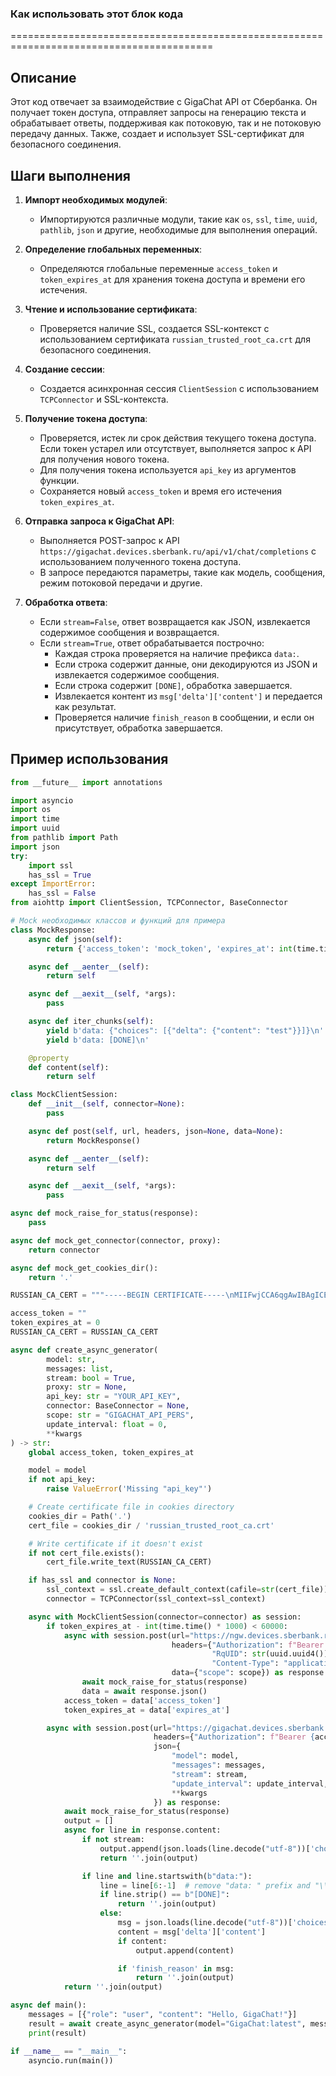 ### Как использовать этот блок кода
=========================================================================================

Описание
-------------------------
Этот код отвечает за взаимодействие с GigaChat API от Сбербанка. Он получает токен доступа, отправляет запросы на генерацию текста и обрабатывает ответы, поддерживая как потоковую, так и не потоковую передачу данных. Также, создает и использует SSL-сертификат для безопасного соединения.

Шаги выполнения
-------------------------
1. **Импорт необходимых модулей**:
   - Импортируются различные модули, такие как `os`, `ssl`, `time`, `uuid`, `pathlib`, `json` и другие, необходимые для выполнения операций.

2. **Определение глобальных переменных**:
   - Определяются глобальные переменные `access_token` и `token_expires_at` для хранения токена доступа и времени его истечения.

3. **Чтение и использование сертификата**:
   - Проверяется наличие SSL, создается SSL-контекст с использованием сертификата `russian_trusted_root_ca.crt` для безопасного соединения.

4. **Создание сессии**:
   - Создается асинхронная сессия `ClientSession` с использованием `TCPConnector` и SSL-контекста.

5. **Получение токена доступа**:
   - Проверяется, истек ли срок действия текущего токена доступа. Если токен устарел или отсутствует, выполняется запрос к API для получения нового токена.
   - Для получения токена используется `api_key` из аргументов функции.
   - Сохраняется новый `access_token` и время его истечения `token_expires_at`.

6. **Отправка запроса к GigaChat API**:
   - Выполняется POST-запрос к API `https://gigachat.devices.sberbank.ru/api/v1/chat/completions` с использованием полученного токена доступа.
   - В запросе передаются параметры, такие как модель, сообщения, режим потоковой передачи и другие.

7. **Обработка ответа**:
   - Если `stream=False`, ответ возвращается как JSON, извлекается содержимое сообщения и возвращается.
   - Если `stream=True`, ответ обрабатывается построчно:
     - Каждая строка проверяется на наличие префикса `data:`.
     - Если строка содержит данные, они декодируются из JSON и извлекается содержимое сообщения.
     - Если строка содержит `[DONE]`, обработка завершается.
     - Извлекается контент из `msg['delta']['content']` и передается как результат.
     - Проверяется наличие `finish_reason` в сообщении, и если он присутствует, обработка завершается.

Пример использования
-------------------------

```python
from __future__ import annotations

import asyncio
import os
import time
import uuid
from pathlib import Path
import json
try:
    import ssl
    has_ssl = True
except ImportError:
    has_ssl = False
from aiohttp import ClientSession, TCPConnector, BaseConnector

# Mock необходимых классов и функций для примера
class MockResponse:
    async def json(self):
        return {'access_token': 'mock_token', 'expires_at': int(time.time() * 1000) + 100000}

    async def __aenter__(self):
        return self

    async def __aexit__(self, *args):
        pass

    async def iter_chunks(self):
        yield b'data: {"choices": [{"delta": {"content": "test"}}]}\n'
        yield b'data: [DONE]\n'

    @property
    def content(self):
        return self

class MockClientSession:
    def __init__(self, connector=None):
        pass

    async def post(self, url, headers, json=None, data=None):
        return MockResponse()

    async def __aenter__(self):
        return self

    async def __aexit__(self, *args):
        pass

async def mock_raise_for_status(response):
    pass

async def mock_get_connector(connector, proxy):
    return connector

async def mock_get_cookies_dir():
    return '.'

RUSSIAN_CA_CERT = """-----BEGIN CERTIFICATE-----\nMIIFwjCCA6qgAwIBAgICEAAwDQYJKoZIhvcNAQELBQAwcDELMAkGA1UEBhMCUlUx\nPzA9BgNVBAoMNlRoZSBNaW5pc3RyeSBvZiBEaWdpdGFsIERldmVsb3BtZW50IGFu\nZCBDb21tdW5pY2F0aW9uczEgMB4GA1UEAwwXUnVzc2lhbiBUcnVzdGVkIFJvb3Qg\nQ0EwHhcNMjIwMzAxMjEwNDE1WhcNMzIwMjI3MjEwNDE1WjBwMQswCQYDVQQGEwJS\nVTE/MD0GA1UECgw2VGhlIE1pbmlzdHJ5IG9mIERpZ2l0YWwgRGV2ZWxvcG1lbnQg\nYW5kIENvbW11bmljYXRpb25zMSAwHgYDVQQDDBdSdXNzaWFuIFRydXNzaWFuIFJvb3\ndCBDQTCCAiIwDQYJKoZIhvcNAQEBBQADggIPADCCAgoCggIBAMfFOZ8pUAL3+r2n\nqqE0Zp52selXsKGFYoG0GM5bwz1bSFtCt+AZQMhkWQheI3poZAToYJu69pHLKS6Q\nXBiwBC1cvzYmUYKMYZC7jE5YhEU2bSL0mX7NaMxMDmH2/NwuOVRj8OImVa5s1F4U\nzn4Kv3PFlDBjjSjXKVY9kmjUBsXQrIHeaqmUIsPIlNWUnimXS0I0abExqkbdrXbX\nYwCOXhOO2pDUx3ckmJlCMUGacUTnylyQW2VsJIyIGA8V0xzdaeUXg0VZ6ZmNUr5Y\nBer/EAOLPb8NYpsAhJe2mXjMB/J9HNsoFMBFJ0lLOT/+dQvjbdRZoOT8eqJpWnVD\nU+QL/qEZnz57N88OWM3rabJkRNdU/Z7x5SFIM9FrqtN8xewsiBWBI0K6XFuOBOTD\n4V08o4TzJ8+Ccq5XlCUW2L48pZNCYuBDfBh7FxkB7qDgGDiaftEkZZfApRg2E+M9\nG8wkNKTPLDc4wH0FDTijhgxR3Y4PiS1HL2Zhw7bD3CbslmEGgfnnZojNkJtcLeBH\nBLa52/dSwNU4WWLubaYSiAmA9IUMX1/RpfpxOxd4Ykmhz97oFbUaDJFipIggx5sX\nePAlkTdWnv+RWBxlJwMQ25oEHmRguNYf4Zr/Rxr9cS93Y+mdXIZaBEE0KS2iLRqa\nOiWBki9IMQU4phqPOBAaG7A+eP8PAgMBAAGjZjBkMB0GA1UdDgQWBBTh0YHlzlpf\nBKrS6badZrHF+qwshzAfBgNVHSMEGDAWgBTh0YHlzlpfBKrS6badZrHF+qwshzAS\nBgNVHRMBAf8ECDAGAQH/AgEEMA4GA1UdDwEB/wQEAwIBhjANBgkqhkiG9w0BAQsF\nAAOCAgEAALIY1wkilt/urfEVM5vKzr6utOeDWCUczmWX/RX4ljpRdgF+5fAIS4vH\ntmXkqpSCOVeWUrJV9QvZn6L227ZwuE15cWi8DCDal3Ue90WgAJJZMfTshN4OI8cq\nW9E4EG9wglbEtMnObHlms8F3CHmrw3k6KmUkWGoa+/ENmcVl68u/cMRl1JbW2bM+\n/3A+SAg2c6iPDlehczKx2oa95QW0SkPPWGuNA/CE8CpyANIhu9XFrj3RQ3EqeRcS\nAQQod1RNuHpfETLU/A2gMmvn/w/sx7TB3W5BPs6rprOA37tutPq9u6FTZOcG1Oqj\nC/B7yTqgI7rbyvox7DEXoX7rIiEqyNNUguTk/u3SZ4VXE2kmxdmSh3TQvybfbnXV\n4JbCZVaqiZraqc7oZMnRoWrXRG3ztbnbes/9qhRGI7PqXqeKJBztxRTEVj8ONs1d\nWN5szTwaPIvhkhO3CO5ErU2rVdUr89wKpNXbBODFKRtgxUT70YpmJ46VVaqdAhOZ\nD9EUUn4YaeLaS8AjSF/h7UkjOibNc4qVDiPP+rkehFWM66PVnP1Msh93tc+taIfC\nEYVMxjh8zNbFuoc7fzvvrFILLe7ifvEIUqSVIC/AzplM/Jxw7buXFeGP1qVCBEHq\n391d/9RAfaZ12zkwFsl+IKwE/OZxW8AHa9i1p4GO0YSNuczzEm4=\n-----END CERTIFICATE-----"""

access_token = ""
token_expires_at = 0
RUSSIAN_CA_CERT = RUSSIAN_CA_CERT

async def create_async_generator(
        model: str,
        messages: list,
        stream: bool = True,
        proxy: str = None,
        api_key: str = "YOUR_API_KEY",
        connector: BaseConnector = None,
        scope: str = "GIGACHAT_API_PERS",
        update_interval: float = 0,
        **kwargs
) -> str:
    global access_token, token_expires_at

    model = model
    if not api_key:
        raise ValueError('Missing "api_key"')

    # Create certificate file in cookies directory
    cookies_dir = Path('.')
    cert_file = cookies_dir / 'russian_trusted_root_ca.crt'

    # Write certificate if it doesn't exist
    if not cert_file.exists():
        cert_file.write_text(RUSSIAN_CA_CERT)

    if has_ssl and connector is None:
        ssl_context = ssl.create_default_context(cafile=str(cert_file))
        connector = TCPConnector(ssl_context=ssl_context)

    async with MockClientSession(connector=connector) as session:
        if token_expires_at - int(time.time() * 1000) < 60000:
            async with session.post(url="https://ngw.devices.sberbank.ru:9443/api/v2/oauth",
                                    headers={"Authorization": f"Bearer {api_key}",
                                             "RqUID": str(uuid.uuid4()),
                                             "Content-Type": "application/x-www-form-urlencoded"},
                                    data={"scope": scope}) as response:
                await mock_raise_for_status(response)
                data = await response.json()
            access_token = data['access_token']
            token_expires_at = data['expires_at']

        async with session.post(url="https://gigachat.devices.sberbank.ru/api/v1/chat/completions",
                                headers={"Authorization": f"Bearer {access_token}"},
                                json={
                                    "model": model,
                                    "messages": messages,
                                    "stream": stream,
                                    "update_interval": update_interval,
                                    **kwargs
                                }) as response:
            await mock_raise_for_status(response)
            output = []
            async for line in response.content:
                if not stream:
                    output.append(json.loads(line.decode("utf-8"))['choices'][0]['message']['content'])
                    return ''.join(output)

                if line and line.startswith(b"data:"):
                    line = line[6:-1]  # remove "data: " prefix and "\\n" suffix
                    if line.strip() == b"[DONE]":
                        return ''.join(output)
                    else:
                        msg = json.loads(line.decode("utf-8"))['choices'][0]
                        content = msg['delta']['content']
                        if content:
                            output.append(content)

                        if 'finish_reason' in msg:
                            return ''.join(output)
            return ''.join(output)

async def main():
    messages = [{"role": "user", "content": "Hello, GigaChat!"}]
    result = await create_async_generator(model="GigaChat:latest", messages=messages, api_key="YOUR_API_KEY")
    print(result)

if __name__ == "__main__":
    asyncio.run(main())
